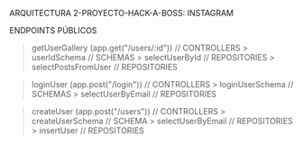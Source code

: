 ARQUITECTURA 2-PROYECTO-HACK-A-BOSS: INSTAGRAM

ENDPOINTS PÚBLICOS

> getUserGallery (app.get("/users/:id")) // CONTROLLERS
    > userIdSchema // SCHEMAS
    > selectUserById // REPOSITORIES
    > selectPostsFromUser // REPOSITORIES

> loginUser (app.post("/login")) // CONTROLLERS
    > loginUserSchema // SCHEMAS
    > selectUserByEmail // REPOSITORIES

> createUser (app.post("/users")) // CONTROLLERS
    > createUserSchema // SCHEMA
    > selectUserByEmail // REPOSITORIES
    > insertUser // REPOSITORIES